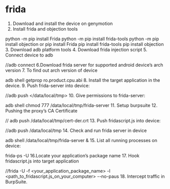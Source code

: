 # frida
1. Download and install the device on genymotion
2. Install frida and objection tools

python -m pip install Frida
python -m pip install frida-tools
python -m pip install objection
or
pip install Frida
pip install frida-tools
pip install objection
3. Download adb platform tools
4. Download frida injection script
5. Connect device to adb

//adb connect <ip of device:port>
6.Download frida server for supported android device’s arch version
7. To find out arch version of device

adb shell getprop ro.product.cpu.abi
8. Install the target application in the device.
9. Push frida-server into device:

//adb push <path of frida-server folder><space></data/local/tmp>
10. Give permissions to frida-server:

adb shell chmod 777 /data/local/tmp/frida-server
11. Setup burpsuite
12. Pushing the proxy’s CA Certificate

// adb push <path to cacert.der> /data/local/tmp/cert-der.crt
13. Push fridascript.js into device:

//adb push <path to fridascript.js folder> /data/local/tmp
14. Check and run frida server in device

adb shell /data/local/tmp/frida-server &
15. List all running processes on device:

frida-ps -U
16.Locate your application’s package name
17. Hook fridascript.js into target application

//frida -U -f <your_application_package_name> -l <path_to_fridascript.js_on_your_computer> --no-paus
18. Intercept traffic in BurpSuite.
